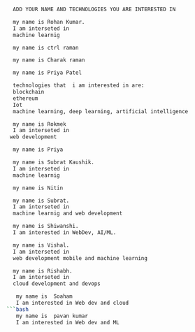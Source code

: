 ```bash
  ADD YOUR NAME AND TECHNOLOGIES YOU ARE INTERESTED IN
```

```bash
  my name is Rohan Kumar.
  I am interseted in
  machine learnig
```

```bash
  my name is ctrl raman
```

```bash
  my name is Charak raman
```

```bash
  my name is Priya Patel

  technologies that  i am interested in are:
  blockchain
  ethereum
  Iot
  machine learning, deep learning, artificial intelligence
```

```bash
  my name is Rokmek
  I am interseted in
 web development
```

```bash
  my name is Priya
```

```bash
  my name is Subrat Kaushik.
  I am interseted in
  machine learnig
```
```bash
  my name is Nitin
```

```bash
  my name is Subrat.
  I am interseted in
  machine learnig and web development
```

```bash
  my name is Shiwanshi. 
  I am interested in WebDev, AI/ML.
```
```bash
  my name is Vishal.
  I am interseted in
  web development mobile and machine learning
```
```bash
  my name is Rishabh.
  I am interseted in
  cloud development and devops
```
```bash
   my name is  Soaham 
   I am interested in Web dev and cloud
```bash
   my name is  pavan kumar
   I am interested in Web dev and ML
```

